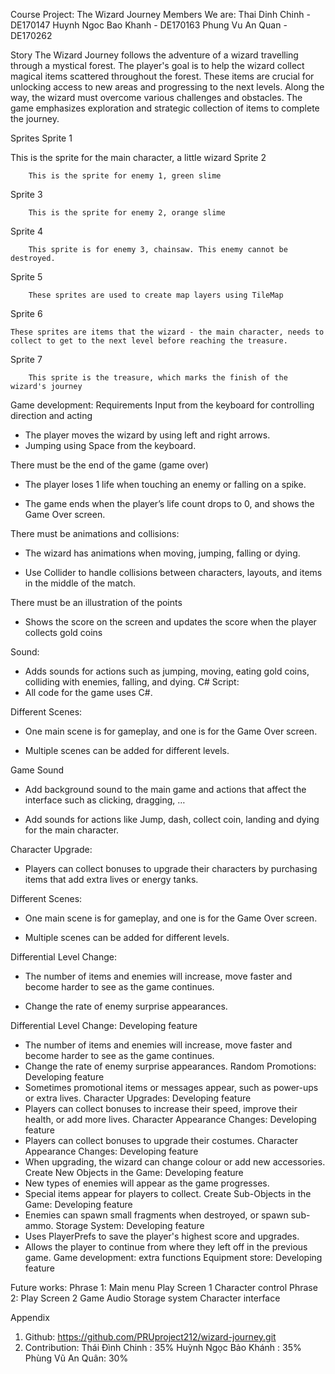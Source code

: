 Course Project: The Wizard Journey
Members
We are: 
Thai Dinh Chinh - DE170147
Huynh Ngoc Bao Khanh - DE170163
Phung Vu An Quan - DE170262

Story
The Wizard Journey follows the adventure of a wizard travelling through a mystical forest. The player's goal is to help the wizard collect magical items scattered throughout the forest. These items are crucial for unlocking access to new areas and progressing to the next levels. Along the way, the wizard must overcome various challenges and obstacles. The game emphasizes exploration and strategic collection of items to complete the journey.

Sprites
Sprite 1

This is the sprite for the main character, a little wizard
Sprite 2
	
		This is the sprite for enemy 1, green slime
Sprite 3

		This is the sprite for enemy 2, orange slime
Sprite 4

		This sprite is for enemy 3, chainsaw. This enemy cannot be destroyed.
Sprite 5

		


		These sprites are used to create map layers using TileMap
Sprite 6


	These sprites are items that the wizard - the main character, needs to collect to get to the next level before reaching the treasure.
Sprite 7

		This sprite is the treasure, which marks the finish of the wizard's journey
Game development: Requirements
Input from the keyboard for controlling direction and acting
- The player moves the wizard by using left and right arrows.
- Jumping using Space from the keyboard. 


There must be the end of the game (game over)
- The player loses 1 life when touching an enemy or falling on a spike.

- The game ends when the player’s life count drops to 0, and shows the Game Over screen.



There must be animations and collisions:
- The wizard has animations when moving, jumping, falling or dying.

- Use Collider to handle collisions between characters, layouts, and items in the middle of the match.

There must be an illustration of the points
- Shows the score on the screen and updates the score when the player collects gold coins

		
Sound:
- Adds sounds for actions such as jumping, moving, eating gold coins, colliding with enemies, falling, and dying.
C# Script:
- All code for the game uses C#.

Different Scenes:
- One main scene is for gameplay, and one is for the Game Over screen.

- Multiple scenes can be added for different levels.

Game Sound
- Add background sound to the main game and actions that affect the interface such as clicking, dragging, …


- Add sounds for actions like Jump, dash, collect coin,  landing and dying for the main character. 







Character Upgrade:
- Players can collect bonuses to upgrade their characters by purchasing items that add extra lives or energy tanks.





Different Scenes:
- One main scene is for gameplay, and one is for the Game Over screen.

- Multiple scenes can be added for different levels.






Differential Level Change:
- The number of items and enemies will increase, move faster and become harder to see as the game continues.


- Change the rate of enemy surprise appearances.




Differential Level Change: Developing feature
- The number of items and enemies will increase, move faster and become harder to see as the game continues.
- Change the rate of enemy surprise appearances.
Random Promotions: Developing feature
- Sometimes promotional items or messages appear, such as power-ups or extra lives.
Character Upgrades: Developing feature
- Players can collect bonuses to increase their speed, improve their health, or add more lives.
Character Appearance Changes: Developing feature
- Players can collect bonuses to upgrade their costumes.
Character Appearance Changes: Developing feature
- When upgrading, the wizard can change colour or add new accessories.
Create New Objects in the Game: Developing feature
- New types of enemies will appear as the game progresses.
- Special items appear for players to collect.
Create Sub-Objects in the Game: Developing feature
- Enemies can spawn small fragments when destroyed, or spawn sub-ammo.
Storage System: Developing feature
- Uses PlayerPrefs to save the player's highest score and upgrades.
- Allows the player to continue from where they left off in the previous game.
Game development: extra functions
Equipment store: Developing feature

Future works: 
Phrase 1:
Main menu 
Play Screen 1
 Character control
Phrase 2:
Play Screen 2
Game Audio
Storage system
Character interface


Appendix
1. Github: https://github.com/PRUproject212/wizard-journey.git
2. Contribution:
Thái Đình Chinh : 35%
Huỳnh Ngọc Bảo Khánh : 35%
Phùng Vũ An Quân: 30%

